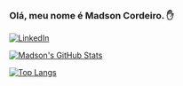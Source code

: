 ### Olá, meu nome é Madson Cordeiro. ✋

[![LinkedIn](https://img.shields.io/badge/LinkedIn-0077B5?style=for-the-badge&logo=linkedin&logoColor=white)](https://www.linkedin.com/in/madsoncordeiro/)

[![Madson's GitHub Stats](https://github-readme-stats.vercel.app/api?username=madsoncordeiro&show_icons=true&theme=dark#gh-dark-mode-only)](https://github.com/madsoncordeiro/github-readme-stats#gh-dark-mode-only)

[![Top Langs](https://github-readme-stats.vercel.app/api/top-langs/?username=madsoncordeiro&show_icons=true&theme=dark#gh-dark-mode-only)](https://github.com/madsoncordeiro/github-readme-stats#gh-dark-mode-only)
